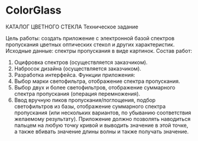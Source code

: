 # ColorGlass

КАТАЛОГ ЦВЕТНОГО СТЕКЛА
Техническое задание

Цель работы: создать приложение с электронной базой спектров пропускания цветных
оптических стекол и других характеристик.
Исходные данные: спектры пропускания в виде картинок.
Состав работ:
1. Оцифровка спектров (осуществляется заказчиком).
2. Набросок дизайна (осуществляется заказчиком).
3. Разработка интерфейса.
Функции приложения:
1. Выбор марки светофильтра, отображение спектра пропускания.
2. Выбор двух и более светофильтров, отображение суммарного спектра пропускания (операция
перемножения).
3. Ввод вручную пиков пропускания/поглощения, подбор светофильтров из базы, отображение
суммарного спектра пропускания (или нескольких вариантов, по убыванию соответствия
желаемому результату).
Приложение должно позволять наводиться пальцем на любую точку кривой и выводить значение
в этой точке, а также вбивать значение длины волны и также получать значение.
